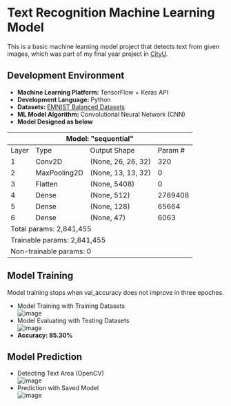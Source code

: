 # Text Recognition Machine Learning Model
This is a basic machine learning model project that detects text from given images, which was part of my final year project in [CityU](http://dspace.cityu.edu.hk/handle/2031/9511).

## Development Environment
- <b>Machine Learning Platform: </b>TensorFlow + Keras API   
- <b>Development Language: </b> Python   
- <b>Datasets: </b>[EMNIST Balanced Datasets](https://www.kaggle.com/datasets/crawford/emnist)   
- <b>ML Model Algorithm: </b>Convolutional Neural Network (CNN)     
- <b>Model Designed as below</b>
<table class="tg">
<thead>
  <tr>
    <th class="tg-0pky" colspan="4">Model: "sequential"</th>
  </tr>
</thead>
<tbody>
  <tr>
    <td class="tg-0pky">Layer</td>
    <td class="tg-0pky">Type</td>
    <td class="tg-0pky">Output Shape</td>
    <td class="tg-0pky">Param #</td>
  </tr>
  <tr>
    <td class="tg-0pky">1</td>
    <td class="tg-0pky">Conv2D</td>
    <td class="tg-0pky">(None, 26, 26, 32)</td>
    <td class="tg-0pky">320</td>
  </tr>
  <tr>
    <td class="tg-0pky">2</td>
    <td class="tg-0pky">MaxPooling2D</td>
    <td class="tg-0pky">(None, 13, 13, 32)</td>
    <td class="tg-0pky">0</td>
  </tr>
  <tr>
    <td class="tg-0pky">3</td>
    <td class="tg-0pky">Flatten</td>
    <td class="tg-0pky">(None, 5408)</td>
    <td class="tg-0pky">0</td>
  </tr>
  <tr>
    <td class="tg-0pky">4</td>
    <td class="tg-0pky">Dense</td>
    <td class="tg-0pky">(None, 512)</td>
    <td class="tg-0pky">2769408</td>
  </tr>
  <tr>
    <td class="tg-0pky">5</td>
    <td class="tg-0pky">Dense</td>
    <td class="tg-0pky">(None, 128)</td>
    <td class="tg-0pky">65664</td>
  </tr>
  <tr>
    <td class="tg-0pky">6</td>
    <td class="tg-0pky">Dense</td>
    <td class="tg-0pky">(None, 47)</td>
    <td class="tg-0pky">6063</td>
  </tr>
  <tr>
    <td class="tg-0pky" colspan="4">Total params: 2,841,455</td>
  </tr>
  <tr>
    <td class="tg-0pky" colspan="4">Trainable params: 2,841,455</td>
  </tr>
  <tr>
    <td class="tg-0pky" colspan="4">Non-trainable params: 0</td>
  </tr>
</tbody>
</table>       
        
        
## Model Training 
Model training stops when val_accuracy does not improve in three epoches.   
- Model Training with Training Datasets    
![image](https://user-images.githubusercontent.com/12388329/162203470-61e762db-3df4-4e97-8ccf-011c2a40e2a6.png)    
- Model Evaluating with Testing Datasets    
![image](https://user-images.githubusercontent.com/12388329/162204147-87702a81-1a87-4386-85f5-f39003302b84.png)
- <b>Accuracy: 85.30%</b>     
     
     
## Model Prediction   
- Detecting Text Area (OpenCV)    
![image](https://user-images.githubusercontent.com/12388329/162204916-65df22ce-5e70-4af1-a684-e6baaf33bd66.png)    
- Prediction with Saved Model    
![image](https://user-images.githubusercontent.com/12388329/162205070-0411e6a6-2758-4166-86ff-62caef3aa1da.png)


